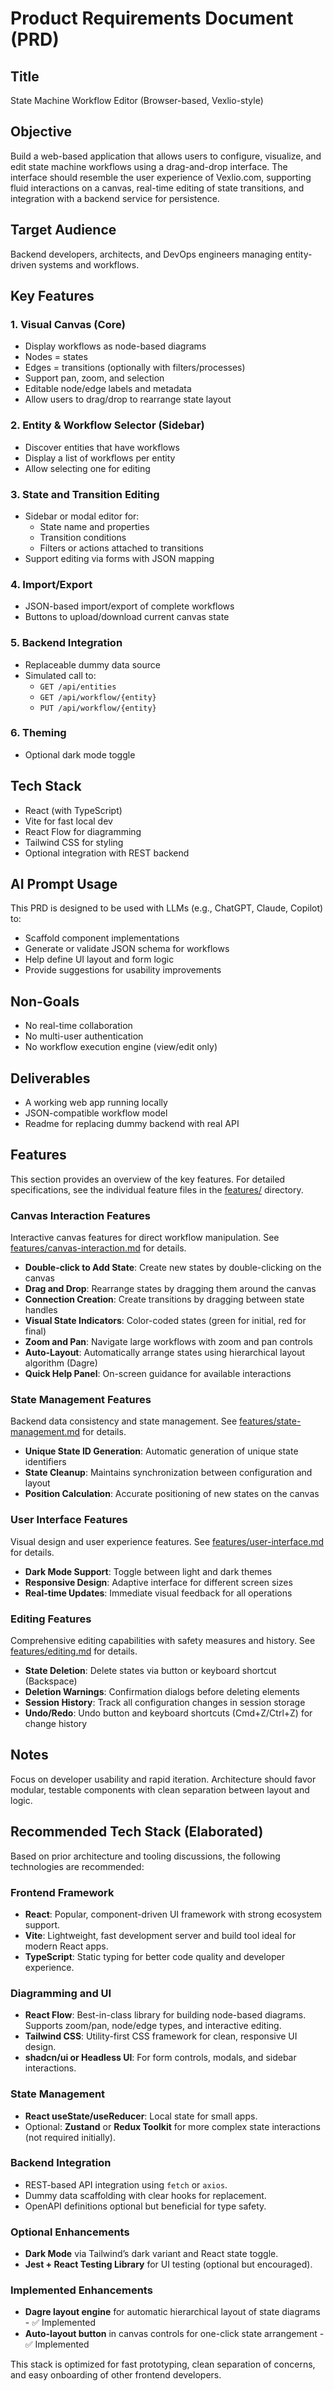 # Product Requirements Document (PRD)

## Title
State Machine Workflow Editor (Browser-based, Vexlio-style)

## Objective
Build a web-based application that allows users to configure, visualize, and edit state machine workflows using a drag-and-drop interface. The interface should resemble the user experience of Vexlio.com, supporting fluid interactions on a canvas, real-time editing of state transitions, and integration with a backend service for persistence.

## Target Audience
Backend developers, architects, and DevOps engineers managing entity-driven systems and workflows.

## Key Features

### 1. Visual Canvas (Core)
- Display workflows as node-based diagrams
- Nodes = states
- Edges = transitions (optionally with filters/processes)
- Support pan, zoom, and selection
- Editable node/edge labels and metadata
- Allow users to drag/drop to rearrange state layout

### 2. Entity & Workflow Selector (Sidebar)
- Discover entities that have workflows
- Display a list of workflows per entity
- Allow selecting one for editing

### 3. State and Transition Editing
- Sidebar or modal editor for:
  - State name and properties
  - Transition conditions
  - Filters or actions attached to transitions
- Support editing via forms with JSON mapping

### 4. Import/Export
- JSON-based import/export of complete workflows
- Buttons to upload/download current canvas state

### 5. Backend Integration
- Replaceable dummy data source
- Simulated call to:
  - `GET /api/entities`
  - `GET /api/workflow/{entity}`
  - `PUT /api/workflow/{entity}`

### 6. Theming
- Optional dark mode toggle

## Tech Stack
- React (with TypeScript)
- Vite for fast local dev
- React Flow for diagramming
- Tailwind CSS for styling
- Optional integration with REST backend

## AI Prompt Usage
This PRD is designed to be used with LLMs (e.g., ChatGPT, Claude, Copilot) to:
- Scaffold component implementations
- Generate or validate JSON schema for workflows
- Help define UI layout and form logic
- Provide suggestions for usability improvements

## Non-Goals
- No real-time collaboration
- No multi-user authentication
- No workflow execution engine (view/edit only)

## Deliverables
- A working web app running locally
- JSON-compatible workflow model
- Readme for replacing dummy backend with real API

## Features

This section provides an overview of the key features. For detailed specifications, see the individual feature files in the [features/](./features/) directory.

### Canvas Interaction Features
Interactive canvas features for direct workflow manipulation. See [features/canvas-interaction.md](./features/canvas-interaction.md) for details.

- **Double-click to Add State**: Create new states by double-clicking on the canvas
- **Drag and Drop**: Rearrange states by dragging them around the canvas
- **Connection Creation**: Create transitions by dragging between state handles
- **Visual State Indicators**: Color-coded states (green for initial, red for final)
- **Zoom and Pan**: Navigate large workflows with zoom and pan controls
- **Auto-Layout**: Automatically arrange states using hierarchical layout algorithm (Dagre)
- **Quick Help Panel**: On-screen guidance for available interactions

### State Management Features
Backend data consistency and state management. See [features/state-management.md](./features/state-management.md) for details.

- **Unique State ID Generation**: Automatic generation of unique state identifiers
- **State Cleanup**: Maintains synchronization between configuration and layout
- **Position Calculation**: Accurate positioning of new states on the canvas

### User Interface Features
Visual design and user experience features. See [features/user-interface.md](./features/user-interface.md) for details.

- **Dark Mode Support**: Toggle between light and dark themes
- **Responsive Design**: Adaptive interface for different screen sizes
- **Real-time Updates**: Immediate visual feedback for all operations

### Editing Features
Comprehensive editing capabilities with safety measures and history. See [features/editing.md](./features/editing.md) for details.

- **State Deletion**: Delete states via button or keyboard shortcut (Backspace)
- **Deletion Warnings**: Confirmation dialogs before deleting elements
- **Session History**: Track all configuration changes in session storage
- **Undo/Redo**: Undo button and keyboard shortcuts (Cmd+Z/Ctrl+Z) for change history

## Notes
Focus on developer usability and rapid iteration. Architecture should favor modular, testable components with clean separation between layout and logic.
## Recommended Tech Stack (Elaborated)

Based on prior architecture and tooling discussions, the following technologies are recommended:

### Frontend Framework
- **React**: Popular, component-driven UI framework with strong ecosystem support.
- **Vite**: Lightweight, fast development server and build tool ideal for modern React apps.
- **TypeScript**: Static typing for better code quality and developer experience.

### Diagramming and UI
- **React Flow**: Best-in-class library for building node-based diagrams. Supports zoom/pan, node/edge types, and interactive editing.
- **Tailwind CSS**: Utility-first CSS framework for clean, responsive UI design.
- **shadcn/ui or Headless UI**: For form controls, modals, and sidebar interactions.

### State Management
- **React useState/useReducer**: Local state for small apps.
- Optional: **Zustand** or **Redux Toolkit** for more complex state interactions (not required initially).

### Backend Integration
- REST-based API integration using `fetch` or `axios`.
- Dummy data scaffolding with clear hooks for replacement.
- OpenAPI definitions optional but beneficial for type safety.

### Optional Enhancements
- **Dark Mode** via Tailwind’s dark variant and React state toggle.
- **Jest + React Testing Library** for UI testing (optional but encouraged).

### Implemented Enhancements
- **Dagre layout engine** for automatic hierarchical layout of state diagrams - ✅ Implemented
- **Auto-layout button** in canvas controls for one-click state arrangement - ✅ Implemented

This stack is optimized for fast prototyping, clean separation of concerns, and easy onboarding of other frontend developers.